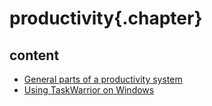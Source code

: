 ﻿
# productivity{.chapter}

## content

- [General parts of a productivity system](general.md)
- [Using TaskWarrior on Windows](taskwarrior.md)
